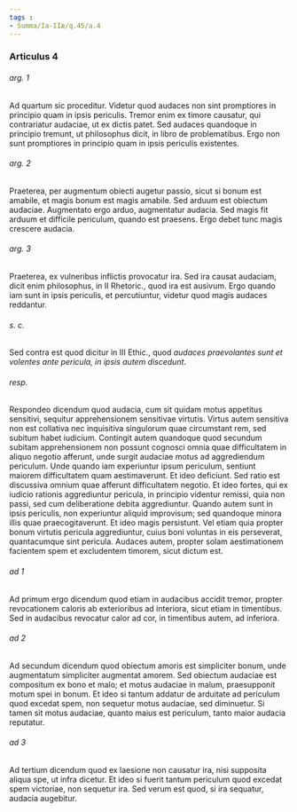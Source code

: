 ```yaml
---
tags : 
- Summa/Ia-IIæ/q.45/a.4
---
```


### Articulus 4

###### arg. 1
Ad quartum sic proceditur. Videtur quod audaces non sint promptiores in principio quam in ipsis periculis. Tremor enim ex timore causatur, qui contrariatur audaciae, ut ex dictis patet. Sed audaces quandoque in principio tremunt, ut philosophus dicit, in libro de problematibus. Ergo non sunt promptiores in principio quam in ipsis periculis existentes.

###### arg. 2
Praeterea, per augmentum obiecti augetur passio, sicut si bonum est amabile, et magis bonum est magis amabile. Sed arduum est obiectum audaciae. Augmentato ergo arduo, augmentatur audacia. Sed magis fit arduum et difficile periculum, quando est praesens. Ergo debet tunc magis crescere audacia.

###### arg. 3
Praeterea, ex vulneribus inflictis provocatur ira. Sed ira causat audaciam, dicit enim philosophus, in II Rhetoric., quod ira est ausivum. Ergo quando iam sunt in ipsis periculis, et percutiuntur, videtur quod magis audaces reddantur.

###### s. c.
Sed contra est quod dicitur in III Ethic., quod *audaces praevolantes sunt et volentes ante pericula, in ipsis autem discedunt*.

###### resp.
Respondeo dicendum quod audacia, cum sit quidam motus appetitus sensitivi, sequitur apprehensionem sensitivae virtutis. Virtus autem sensitiva non est collativa nec inquisitiva singulorum quae circumstant rem, sed subitum habet iudicium. Contingit autem quandoque quod secundum subitam apprehensionem non possunt cognosci omnia quae difficultatem in aliquo negotio afferunt, unde surgit audaciae motus ad aggrediendum periculum. Unde quando iam experiuntur ipsum periculum, sentiunt maiorem difficultatem quam aestimaverunt. Et ideo deficiunt. Sed ratio est discussiva omnium quae afferunt difficultatem negotio. Et ideo fortes, qui ex iudicio rationis aggrediuntur pericula, in principio videntur remissi, quia non passi, sed cum deliberatione debita aggrediuntur. Quando autem sunt in ipsis periculis, non experiuntur aliquid improvisum; sed quandoque minora illis quae praecogitaverunt. Et ideo magis persistunt. Vel etiam quia propter bonum virtutis pericula aggrediuntur, cuius boni voluntas in eis perseverat, quantacumque sint pericula. Audaces autem, propter solam aestimationem facientem spem et excludentem timorem, sicut dictum est.

###### ad 1
Ad primum ergo dicendum quod etiam in audacibus accidit tremor, propter revocationem caloris ab exterioribus ad interiora, sicut etiam in timentibus. Sed in audacibus revocatur calor ad cor, in timentibus autem, ad inferiora.

###### ad 2
Ad secundum dicendum quod obiectum amoris est simpliciter bonum, unde augmentatum simpliciter augmentat amorem. Sed obiectum audaciae est compositum ex bono et malo; et motus audaciae in malum, praesupponit motum spei in bonum. Et ideo si tantum addatur de arduitate ad periculum quod excedat spem, non sequetur motus audaciae, sed diminuetur. Si tamen sit motus audaciae, quanto maius est periculum, tanto maior audacia reputatur.

###### ad 3
Ad tertium dicendum quod ex laesione non causatur ira, nisi supposita aliqua spe, ut infra dicetur. Et ideo si fuerit tantum periculum quod excedat spem victoriae, non sequetur ira. Sed verum est quod, si ira sequatur, audacia augebitur.

